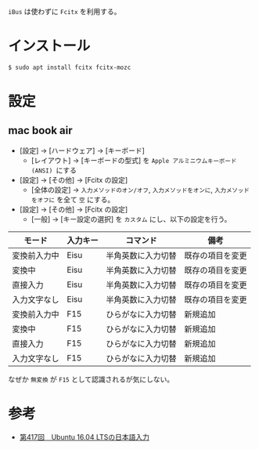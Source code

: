 `iBus` は使わずに `Fcitx` を利用する。

# インストール

```bash
$ sudo apt install fcitx fcitx-mozc
```

# 設定

## mac book air
- [設定] → [ハードウェア] → [キーボード]
  - [レイアウト] → [キーボードの型式] を `Apple アルミニウムキーボード (ANSI) `にする
- [設定] → [その他] → [Fcitx の設定]
  - [全体の設定] → `入力メソッドのオン/オフ`, `入力メソッドをオンに`, `入力メソッドをオフに` を全て `空` にする。
- [設定] → [その他] → [Fcitx の設定]
  - [一般] → [キー設定の選択] を `カスタム` にし、以下の設定を行う。
  
モード | 入力キー | コマンド | 備考
-------|---------|---------|-------
変換前入力中 | Eisu | 半角英数に入力切替 | 既存の項目を変更
変換中 | Eisu | 半角英数に入力切替 | 既存の項目を変更
直接入力 | Eisu | 半角英数に入力切替 | 既存の項目を変更
入力文字なし | Eisu | 半角英数に入力切替 | 既存の項目を変更
変換前入力中 | F15 | ひらがなに入力切替 | 新規追加
変換中 | F15 | ひらがなに入力切替 |  新規追加
直接入力 | F15 | ひらがなに入力切替 |  新規追加
入力文字なし | F15 | ひらがなに入力切替 |  新規追加

なぜか `無変換` が `F15` として認識されるが気にしない。

# 参考
- [第417回　Ubuntu 16.04 LTSの日本語入力](http://gihyo.jp/admin/serial/01/ubuntu-recipe/0417)
